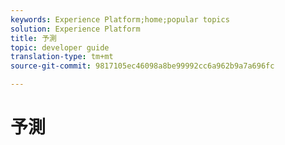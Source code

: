 ```yaml
---
keywords: Experience Platform;home;popular topics
solution: Experience Platform
title: 予測
topic: developer guide
translation-type: tm+mt
source-git-commit: 9817105ec46098a8be99992cc6a962b9a7a696fc

---
```



# 予測
